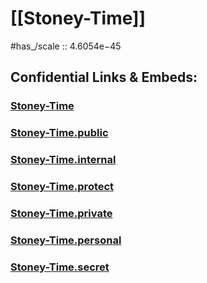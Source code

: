 
# [[Stoney-Time]] 

#has_/scale :: 4.6054e−45 


## Confidential Links & Embeds: 

### [Stoney-Time](/_Standards/Unit/Stoney-Unit/Stoney-Time.md) 

### [Stoney-Time.public](/_public/Unit/Stoney-Unit/Stoney-Time.public.md) 

### [Stoney-Time.internal](/_internal/Unit/Stoney-Unit/Stoney-Time.internal.md) 

### [Stoney-Time.protect](/_protect/Unit/Stoney-Unit/Stoney-Time.protect.md) 

### [Stoney-Time.private](/_private/Unit/Stoney-Unit/Stoney-Time.private.md) 

### [Stoney-Time.personal](/_personal/Unit/Stoney-Unit/Stoney-Time.personal.md) 

### [Stoney-Time.secret](/_secret/Unit/Stoney-Unit/Stoney-Time.secret.md)

